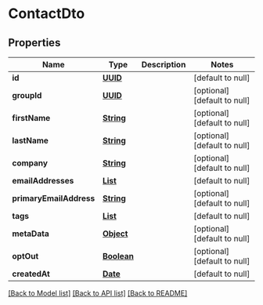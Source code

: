 # ContactDto
## Properties

Name | Type | Description | Notes
------------ | ------------- | ------------- | -------------
**id** | [**UUID**](UUID) |  | [default to null]
**groupId** | [**UUID**](UUID) |  | [optional] [default to null]
**firstName** | [**String**](string) |  | [optional] [default to null]
**lastName** | [**String**](string) |  | [optional] [default to null]
**company** | [**String**](string) |  | [optional] [default to null]
**emailAddresses** | [**List**](string) |  | [default to null]
**primaryEmailAddress** | [**String**](string) |  | [optional] [default to null]
**tags** | [**List**](string) |  | [default to null]
**metaData** | [**Object**]() |  | [optional] [default to null]
**optOut** | [**Boolean**](boolean) |  | [optional] [default to null]
**createdAt** | [**Date**](DateTime) |  | [default to null]

[[Back to Model list]](../README#documentation-for-models) [[Back to API list]](../README#documentation-for-api-endpoints) [[Back to README]](../README)

